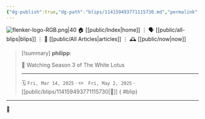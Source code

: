 ```yaml
---
{"dg-publish":true,"dg-path":"blips/114159493771115730.md","permalink":"/blips/114159493771115730/","title":"philipp on mastodon @ 2025-03-14"}
---
```



<div class="transclusion internal-embed is-loaded"><div class="markdown-embed">




![flenker-logo-RGB.png|40](/img/user/attachments/flenker-logo-RGB.png)
🏠 [[public/Index\|home]]  ⋮ 🗣️ [[public/all-blips\|blips]] ⋮  📝 [[public/All Articles\|articles]]  ⋮ 🕰️ [[public/now\|now]]


</div></div>


> [!summary] **philipp**:
>
> 🎥 Watching Season 3 of The White Lotus
> - - -
>
> 🗓️ <code>Fri, Mar 14, 2025</code>  · ✏️ <code> Fri, May 2, 2025</code>  · [[public/blips/114159493771115730\|🔗]]
{ #blip}


- - -

 👾
